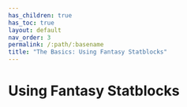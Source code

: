 ```yaml
---
has_children: true
has_toc: true
layout: default
nav_order: 3
permalink: /:path/:basename
title: "The Basics: Using Fantasy Statblocks"
---
```


# Using Fantasy Statblocks